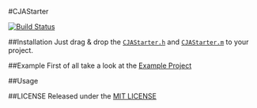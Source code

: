 #CJAStarter

[![Build Status](https://travis-ci.org/carlj/CJAStarter.png?branch=master)](https://travis-ci.org/carlj/CJAStarter)

##Installation
Just drag & drop the [`CJAStarter.h`](CJAStarter/CJAStarter.h) and [`CJAStarter.m`](CJAStarter/CJAStarter.m) to your project.

##Example
First of all take a look at the [Example Project](Example/Classes/ExampleViewController.m)

##Usage

##LICENSE
Released under the [MIT LICENSE](LICENSE)
